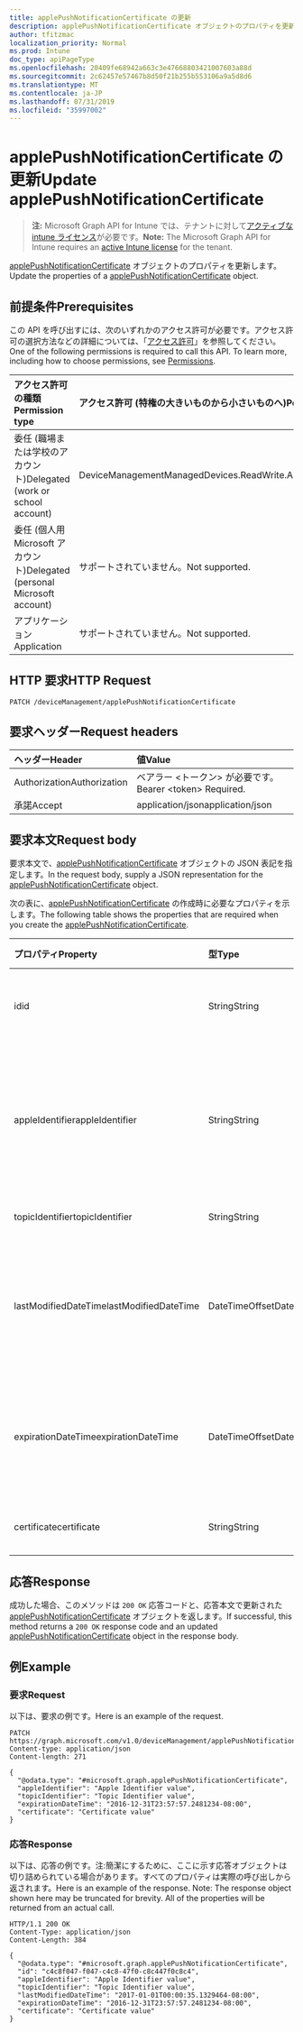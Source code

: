 ```yaml
---
title: applePushNotificationCertificate の更新
description: applePushNotificationCertificate オブジェクトのプロパティを更新します。
author: tfitzmac
localization_priority: Normal
ms.prod: Intune
doc_type: apiPageType
ms.openlocfilehash: 20409fe68942a663c3e47668803421007603a88d
ms.sourcegitcommit: 2c62457e57467b8d50f21b255b553106a9a5d8d6
ms.translationtype: MT
ms.contentlocale: ja-JP
ms.lasthandoff: 07/31/2019
ms.locfileid: "35997002"
---
```

# <a name="update-applepushnotificationcertificate"></a><span data-ttu-id="bc0bb-103">applePushNotificationCertificate の更新</span><span class="sxs-lookup"><span data-stu-id="bc0bb-103">Update applePushNotificationCertificate</span></span>

> <span data-ttu-id="bc0bb-104">**注:** Microsoft Graph API for Intune では、テナントに対して[アクティブな intune ライセンス](https://go.microsoft.com/fwlink/?linkid=839381)が必要です。</span><span class="sxs-lookup"><span data-stu-id="bc0bb-104">**Note:** The Microsoft Graph API for Intune requires an [active Intune license](https://go.microsoft.com/fwlink/?linkid=839381) for the tenant.</span></span>

<span data-ttu-id="bc0bb-105">[applePushNotificationCertificate](../resources/intune-devices-applepushnotificationcertificate.md) オブジェクトのプロパティを更新します。</span><span class="sxs-lookup"><span data-stu-id="bc0bb-105">Update the properties of a [applePushNotificationCertificate](../resources/intune-devices-applepushnotificationcertificate.md) object.</span></span>

## <a name="prerequisites"></a><span data-ttu-id="bc0bb-106">前提条件</span><span class="sxs-lookup"><span data-stu-id="bc0bb-106">Prerequisites</span></span>
<span data-ttu-id="bc0bb-p101">この API を呼び出すには、次のいずれかのアクセス許可が必要です。アクセス許可の選択方法などの詳細については、「[アクセス許可](/graph/permissions-reference)」を参照してください。</span><span class="sxs-lookup"><span data-stu-id="bc0bb-p101">One of the following permissions is required to call this API. To learn more, including how to choose permissions, see [Permissions](/graph/permissions-reference).</span></span>

|<span data-ttu-id="bc0bb-109">アクセス許可の種類</span><span class="sxs-lookup"><span data-stu-id="bc0bb-109">Permission type</span></span>|<span data-ttu-id="bc0bb-110">アクセス許可 (特権の大きいものから小さいものへ)</span><span class="sxs-lookup"><span data-stu-id="bc0bb-110">Permissions (from most to least privileged)</span></span>|
|:---|:---|
|<span data-ttu-id="bc0bb-111">委任 (職場または学校のアカウント)</span><span class="sxs-lookup"><span data-stu-id="bc0bb-111">Delegated (work or school account)</span></span>|<span data-ttu-id="bc0bb-112">DeviceManagementManagedDevices.ReadWrite.All</span><span class="sxs-lookup"><span data-stu-id="bc0bb-112">DeviceManagementManagedDevices.ReadWrite.All</span></span>|
|<span data-ttu-id="bc0bb-113">委任 (個人用 Microsoft アカウント)</span><span class="sxs-lookup"><span data-stu-id="bc0bb-113">Delegated (personal Microsoft account)</span></span>|<span data-ttu-id="bc0bb-114">サポートされていません。</span><span class="sxs-lookup"><span data-stu-id="bc0bb-114">Not supported.</span></span>|
|<span data-ttu-id="bc0bb-115">アプリケーション</span><span class="sxs-lookup"><span data-stu-id="bc0bb-115">Application</span></span>|<span data-ttu-id="bc0bb-116">サポートされていません。</span><span class="sxs-lookup"><span data-stu-id="bc0bb-116">Not supported.</span></span>|

## <a name="http-request"></a><span data-ttu-id="bc0bb-117">HTTP 要求</span><span class="sxs-lookup"><span data-stu-id="bc0bb-117">HTTP Request</span></span>
<!-- {
  "blockType": "ignored"
}
-->
``` http
PATCH /deviceManagement/applePushNotificationCertificate
```

## <a name="request-headers"></a><span data-ttu-id="bc0bb-118">要求ヘッダー</span><span class="sxs-lookup"><span data-stu-id="bc0bb-118">Request headers</span></span>
|<span data-ttu-id="bc0bb-119">ヘッダー</span><span class="sxs-lookup"><span data-stu-id="bc0bb-119">Header</span></span>|<span data-ttu-id="bc0bb-120">値</span><span class="sxs-lookup"><span data-stu-id="bc0bb-120">Value</span></span>|
|:---|:---|
|<span data-ttu-id="bc0bb-121">Authorization</span><span class="sxs-lookup"><span data-stu-id="bc0bb-121">Authorization</span></span>|<span data-ttu-id="bc0bb-122">ベアラー &lt;トークン&gt; が必要です。</span><span class="sxs-lookup"><span data-stu-id="bc0bb-122">Bearer &lt;token&gt; Required.</span></span>|
|<span data-ttu-id="bc0bb-123">承諾</span><span class="sxs-lookup"><span data-stu-id="bc0bb-123">Accept</span></span>|<span data-ttu-id="bc0bb-124">application/json</span><span class="sxs-lookup"><span data-stu-id="bc0bb-124">application/json</span></span>|

## <a name="request-body"></a><span data-ttu-id="bc0bb-125">要求本文</span><span class="sxs-lookup"><span data-stu-id="bc0bb-125">Request body</span></span>
<span data-ttu-id="bc0bb-126">要求本文で、[applePushNotificationCertificate](../resources/intune-devices-applepushnotificationcertificate.md) オブジェクトの JSON 表記を指定します。</span><span class="sxs-lookup"><span data-stu-id="bc0bb-126">In the request body, supply a JSON representation for the [applePushNotificationCertificate](../resources/intune-devices-applepushnotificationcertificate.md) object.</span></span>

<span data-ttu-id="bc0bb-127">次の表に、[applePushNotificationCertificate](../resources/intune-devices-applepushnotificationcertificate.md) の作成時に必要なプロパティを示します。</span><span class="sxs-lookup"><span data-stu-id="bc0bb-127">The following table shows the properties that are required when you create the [applePushNotificationCertificate](../resources/intune-devices-applepushnotificationcertificate.md).</span></span>

|<span data-ttu-id="bc0bb-128">プロパティ</span><span class="sxs-lookup"><span data-stu-id="bc0bb-128">Property</span></span>|<span data-ttu-id="bc0bb-129">型</span><span class="sxs-lookup"><span data-stu-id="bc0bb-129">Type</span></span>|<span data-ttu-id="bc0bb-130">説明</span><span class="sxs-lookup"><span data-stu-id="bc0bb-130">Description</span></span>|
|:---|:---|:---|
|<span data-ttu-id="bc0bb-131">id</span><span class="sxs-lookup"><span data-stu-id="bc0bb-131">id</span></span>|<span data-ttu-id="bc0bb-132">String</span><span class="sxs-lookup"><span data-stu-id="bc0bb-132">String</span></span>|<span data-ttu-id="bc0bb-133">証明書の一意識別子</span><span class="sxs-lookup"><span data-stu-id="bc0bb-133">Unique Identifier for the certificate</span></span>|
|<span data-ttu-id="bc0bb-134">appleIdentifier</span><span class="sxs-lookup"><span data-stu-id="bc0bb-134">appleIdentifier</span></span>|<span data-ttu-id="bc0bb-135">String</span><span class="sxs-lookup"><span data-stu-id="bc0bb-135">String</span></span>|<span data-ttu-id="bc0bb-136">MDM プッシュ証明書の作成に使用するアカウントの Apple ID。</span><span class="sxs-lookup"><span data-stu-id="bc0bb-136">Apple Id of the account used to create the MDM push certificate.</span></span>|
|<span data-ttu-id="bc0bb-137">topicIdentifier</span><span class="sxs-lookup"><span data-stu-id="bc0bb-137">topicIdentifier</span></span>|<span data-ttu-id="bc0bb-138">String</span><span class="sxs-lookup"><span data-stu-id="bc0bb-138">String</span></span>|<span data-ttu-id="bc0bb-139">トピック ID。</span><span class="sxs-lookup"><span data-stu-id="bc0bb-139">Topic Id.</span></span>|
|<span data-ttu-id="bc0bb-140">lastModifiedDateTime</span><span class="sxs-lookup"><span data-stu-id="bc0bb-140">lastModifiedDateTime</span></span>|<span data-ttu-id="bc0bb-141">DateTimeOffset</span><span class="sxs-lookup"><span data-stu-id="bc0bb-141">DateTimeOffset</span></span>|<span data-ttu-id="bc0bb-142">Apple プッシュ通知証明書の最終変更日時。</span><span class="sxs-lookup"><span data-stu-id="bc0bb-142">Last modified date and time for Apple push notification certificate.</span></span>|
|<span data-ttu-id="bc0bb-143">expirationDateTime</span><span class="sxs-lookup"><span data-stu-id="bc0bb-143">expirationDateTime</span></span>|<span data-ttu-id="bc0bb-144">DateTimeOffset</span><span class="sxs-lookup"><span data-stu-id="bc0bb-144">DateTimeOffset</span></span>|<span data-ttu-id="bc0bb-145">Apple プッシュ通知証明書の有効期限。</span><span class="sxs-lookup"><span data-stu-id="bc0bb-145">The expiration date and time for Apple push notification certificate.</span></span>|
|<span data-ttu-id="bc0bb-146">certificate</span><span class="sxs-lookup"><span data-stu-id="bc0bb-146">certificate</span></span>|<span data-ttu-id="bc0bb-147">String</span><span class="sxs-lookup"><span data-stu-id="bc0bb-147">String</span></span>|<span data-ttu-id="bc0bb-148">まだ文書化されていません</span><span class="sxs-lookup"><span data-stu-id="bc0bb-148">Not yet documented</span></span>|



## <a name="response"></a><span data-ttu-id="bc0bb-149">応答</span><span class="sxs-lookup"><span data-stu-id="bc0bb-149">Response</span></span>
<span data-ttu-id="bc0bb-150">成功した場合、このメソッドは `200 OK` 応答コードと、応答本文で更新された [applePushNotificationCertificate](../resources/intune-devices-applepushnotificationcertificate.md) オブジェクトを返します。</span><span class="sxs-lookup"><span data-stu-id="bc0bb-150">If successful, this method returns a `200 OK` response code and an updated [applePushNotificationCertificate](../resources/intune-devices-applepushnotificationcertificate.md) object in the response body.</span></span>

## <a name="example"></a><span data-ttu-id="bc0bb-151">例</span><span class="sxs-lookup"><span data-stu-id="bc0bb-151">Example</span></span>

### <a name="request"></a><span data-ttu-id="bc0bb-152">要求</span><span class="sxs-lookup"><span data-stu-id="bc0bb-152">Request</span></span>
<span data-ttu-id="bc0bb-153">以下は、要求の例です。</span><span class="sxs-lookup"><span data-stu-id="bc0bb-153">Here is an example of the request.</span></span>
``` http
PATCH https://graph.microsoft.com/v1.0/deviceManagement/applePushNotificationCertificate
Content-type: application/json
Content-length: 271

{
  "@odata.type": "#microsoft.graph.applePushNotificationCertificate",
  "appleIdentifier": "Apple Identifier value",
  "topicIdentifier": "Topic Identifier value",
  "expirationDateTime": "2016-12-31T23:57:57.2481234-08:00",
  "certificate": "Certificate value"
}
```

### <a name="response"></a><span data-ttu-id="bc0bb-154">応答</span><span class="sxs-lookup"><span data-stu-id="bc0bb-154">Response</span></span>
<span data-ttu-id="bc0bb-p102">以下は、応答の例です。注:簡潔にするために、ここに示す応答オブジェクトは切り詰められている場合があります。すべてのプロパティは実際の呼び出しから返されます。</span><span class="sxs-lookup"><span data-stu-id="bc0bb-p102">Here is an example of the response. Note: The response object shown here may be truncated for brevity. All of the properties will be returned from an actual call.</span></span>
``` http
HTTP/1.1 200 OK
Content-Type: application/json
Content-Length: 384

{
  "@odata.type": "#microsoft.graph.applePushNotificationCertificate",
  "id": "c4c8f047-f047-c4c8-47f0-c8c447f0c8c4",
  "appleIdentifier": "Apple Identifier value",
  "topicIdentifier": "Topic Identifier value",
  "lastModifiedDateTime": "2017-01-01T00:00:35.1329464-08:00",
  "expirationDateTime": "2016-12-31T23:57:57.2481234-08:00",
  "certificate": "Certificate value"
}
```



